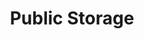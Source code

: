 ---
title: "Public Storage"
url: /aurora/public-storage-south-buckley-road/
shop: storage rental
---